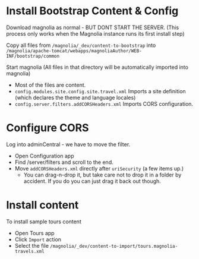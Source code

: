 # Install Bootstrap Content & Config

Download magnolia as normal - BUT DONT START THE SERVER.
(This process only works when the Magnolia instance runs its first install step)

Copy all files from `/magnolia/_dev/content-to-bootstrap` into
`/magnolia/apache-tomcat/webapps/magnoliaAuthor/WEB-INF/bootstrap/common`

Start magnolia
(All files in that directory will be automatically imported into magnolia)
* Most of the files are content.
* `config.modules.site.config.site.travel.xml` Imports a site definition (which declares the theme and language locales)
* `config.server.filters.addCORSHeaders.xml` Imports CORS configuration.

# Configure CORS

Log into adminCentral - we have to move the filter.
* Open Configuration app
* Find /server/filters and scroll to the end.
* Move `addCORSHeaders.xml` directly after `uriSecurity` (a few items up.)
  * You can drag-n-drop it, but take care not to drop it in a folder by accident. If you do you can just drag it back out though.

# Install content

To install sample tours content
* Open Tours app
* Click `Import` action
* Select the file `/magnolia/_dev/content-to-import/tours.magnolia-travels.xml`
